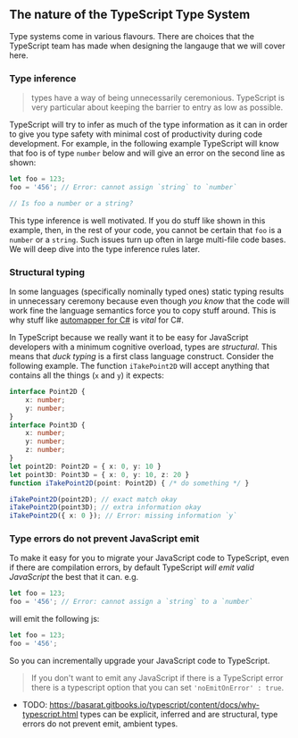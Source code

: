 ## The nature of the TypeScript Type System

Type systems come in various flavours. There are choices that the TypeScript team has made when designing the langauge that we will cover here. 

### Type inference

> types have a way of being unnecessarily ceremonious. TypeScript is very particular about keeping the barrier to entry as low as possible.

TypeScript will try to infer as much of the type information as it can in order to give you type safety with minimal cost of productivity during code development. For example, in the following example TypeScript will know that foo is of type `number` below and will give an error on the second line as shown:

```ts
let foo = 123;
foo = '456'; // Error: cannot assign `string` to `number`

// Is foo a number or a string?
```
This type inference is well motivated. If you do stuff like shown in this example, then, in the rest of your code, you cannot be certain that `foo` is a `number` or a `string`. Such issues turn up often in large multi-file code bases. We will deep dive into the type inference rules later.

### Structural typing

In some languages (specifically nominally typed ones) static typing results in unnecessary ceremony because even though *you know* that the code will work fine the language semantics force you to copy stuff around. This is why stuff like [automapper for C#](http://automapper.org/) is *vital* for C#. 

In TypeScript because we really want it to be easy for JavaScript developers with a minimum cognitive overload, types are *structural*. This means that *duck typing* is a first class language construct. Consider the following example. The function `iTakePoint2D` will accept anything that contains all the things (`x` and `y`) it expects:

```ts
interface Point2D {
    x: number;
    y: number;
}
interface Point3D {
    x: number;
    y: number;
    z: number;
}
let point2D: Point2D = { x: 0, y: 10 }
let point3D: Point3D = { x: 0, y: 10, z: 20 }
function iTakePoint2D(point: Point2D) { /* do something */ }

iTakePoint2D(point2D); // exact match okay
iTakePoint2D(point3D); // extra information okay
iTakePoint2D({ x: 0 }); // Error: missing information `y`
```

### Type errors do not prevent JavaScript emit
To make it easy for you to migrate your JavaScript code to TypeScript, even if there are compilation errors, by default TypeScript *will emit valid JavaScript* the best that it can. e.g.

```ts
let foo = 123;
foo = '456'; // Error: cannot assign a `string` to a `number`
```

will emit the following js:

```ts
let foo = 123;
foo = '456';
```

So you can incrementally upgrade your JavaScript code to TypeScript.

> If you don't want to emit any JavaScript if there is a TypeScript error there is a typescript option that you can set `'noEmitOnError' : true`.

* TODO: https://basarat.gitbooks.io/typescript/content/docs/why-typescript.html types can be explicit, inferred and are structural, type errors do not prevent emit, ambient types. 

